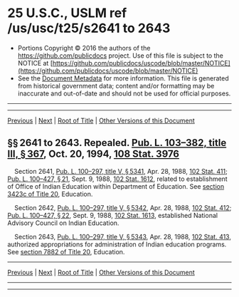 ---
---

# 25 U.S.C., USLM ref /us/usc/t25/s2641 to 2643

* Portions Copyright © 2016 the authors of the https://github.com/publicdocs project.
  Use of this file is subject to the NOTICE at [https://github.com/publicdocs/uscode/blob/master/NOTICE](https://github.com/publicdocs/uscode/blob/master/NOTICE)
* See the [Document Metadata](././../../../../..//README.md) for more information.
  This file is generated from historical government data; content and/or formatting may be inaccurate and out-of-date and should not be used for official purposes.

----------
----------

[Previous](./../../../../..//us/usc/t25/ch28/schIV/m__us_usc_t25_ch28_schIV.md) | [Next](./../../../../..//us/usc/t25/ch28/schV/m__us_usc_t25_ch28_schV.md) | [Root of Title](./../../../../../) | [Other Versions of this Document](https://publicdocs.github.io/go/links?ns=uslm&ref=%2Fus%2Fusc%2Ft25%2Fs2641+to+2643)

## §§ 2641 to 2643. Repealed. [Pub. L. 103–382, title III, § 367][/us/pl/103/382/s367], Oct. 20, 1994, [108 Stat. 3976][/us/stat/108/3976]

    Section 2641, [Pub. L. 100–297, title V, § 5341][/us/pl/100/297/s5341], Apr. 28, 1988, [102 Stat. 411][/us/stat/102/411]; [Pub. L. 100–427, § 21][/us/pl/100/427/s21], Sept. 9, 1988, [102 Stat. 1612][/us/stat/102/1612], related to establishment of Office of Indian Education within Department of Education. See [section 3423c of Title 20][/us/usc/t20/s3423c], Education.

    Section 2642, [Pub. L. 100–297, title V, § 5342][/us/pl/100/297/s5342], Apr. 28, 1988, [102 Stat. 412][/us/stat/102/412]; [Pub. L. 100–427, § 22][/us/pl/100/427/s22], Sept. 9, 1988, [102 Stat. 1613][/us/stat/102/1613], established National Advisory Council on Indian Education.

    Section 2643, [Pub. L. 100–297, title V, § 5343][/us/pl/100/297/s5343], Apr. 28, 1988, [102 Stat. 413][/us/stat/102/413], authorized appropriations for administration of Indian education programs. See [section 7882 of Title 20][/us/usc/t20/s7882], Education.

----------

[Previous](./../../../../..//us/usc/t25/ch28/schIV/m__us_usc_t25_ch28_schIV.md) | [Next](./../../../../..//us/usc/t25/ch28/schV/m__us_usc_t25_ch28_schV.md) | [Root of Title](./../../../../../) | [Other Versions of this Document](https://publicdocs.github.io/go/links?ns=uslm&ref=%2Fus%2Fusc%2Ft25%2Fs2641+to+2643)

----------
----------

[/us/pl/103/382/s367]: https://publicdocs.github.io/go/links?ns=uslm&ref=%2Fus%2Fpl%2F103%2F382%2Fs367
[/us/stat/108/3976]: https://publicdocs.github.io/go/links?ns=uslm&ref=%2Fus%2Fstat%2F108%2F3976
[/us/pl/100/297/s5341]: https://publicdocs.github.io/go/links?ns=uslm&ref=%2Fus%2Fpl%2F100%2F297%2Fs5341
[/us/stat/102/411]: https://publicdocs.github.io/go/links?ns=uslm&ref=%2Fus%2Fstat%2F102%2F411
[/us/pl/100/427/s21]: https://publicdocs.github.io/go/links?ns=uslm&ref=%2Fus%2Fpl%2F100%2F427%2Fs21
[/us/stat/102/1612]: https://publicdocs.github.io/go/links?ns=uslm&ref=%2Fus%2Fstat%2F102%2F1612
[/us/usc/t20/s3423c]: https://publicdocs.github.io/go/links?ns=uslm&ref=%2Fus%2Fusc%2Ft20%2Fs3423c
[/us/pl/100/297/s5342]: https://publicdocs.github.io/go/links?ns=uslm&ref=%2Fus%2Fpl%2F100%2F297%2Fs5342
[/us/stat/102/412]: https://publicdocs.github.io/go/links?ns=uslm&ref=%2Fus%2Fstat%2F102%2F412
[/us/pl/100/427/s22]: https://publicdocs.github.io/go/links?ns=uslm&ref=%2Fus%2Fpl%2F100%2F427%2Fs22
[/us/stat/102/1613]: https://publicdocs.github.io/go/links?ns=uslm&ref=%2Fus%2Fstat%2F102%2F1613
[/us/pl/100/297/s5343]: https://publicdocs.github.io/go/links?ns=uslm&ref=%2Fus%2Fpl%2F100%2F297%2Fs5343
[/us/stat/102/413]: https://publicdocs.github.io/go/links?ns=uslm&ref=%2Fus%2Fstat%2F102%2F413
[/us/usc/t20/s7882]: https://publicdocs.github.io/go/links?ns=uslm&ref=%2Fus%2Fusc%2Ft20%2Fs7882


